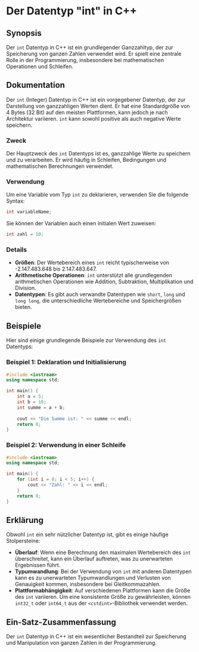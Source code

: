 <!--
Meta Description: # Der Datentyp "int" in C++ ## Synopsis Der `int` Datentyp in C++ ist ein grundlegender Ganzzahltyp, der zur Speicherung von ganzen Zahlen verwendet w...
Meta Keywords: int, der, und, von, datentyp
-->

# Der Datentyp "int" in C++

## Synopsis
Der `int` Datentyp in C++ ist ein grundlegender Ganzzahltyp, der zur Speicherung von ganzen Zahlen verwendet wird. Er spielt eine zentrale Rolle in der Programmierung, insbesondere bei mathematischen Operationen und Schleifen.

## Dokumentation
Der `int` (Integer) Datentyp in C++ ist ein vorgegebener Datentyp, der zur Darstellung von ganzzahligen Werten dient. Er hat eine Standardgröße von 4 Bytes (32 Bit) auf den meisten Plattformen, kann jedoch je nach Architektur variieren. `int` kann sowohl positive als auch negative Werte speichern.

### Zweck
Der Hauptzweck des `int` Datentyps ist es, ganzzahlige Werte zu speichern und zu verarbeiten. Er wird häufig in Schleifen, Bedingungen und mathematischen Berechnungen verwendet.

### Verwendung
Um eine Variable vom Typ `int` zu deklarieren, verwenden Sie die folgende Syntax:

```cpp
int variableName;
```

Sie können der Variablen auch einen initialen Wert zuweisen:

```cpp
int zahl = 10;
```

### Details
- **Größen**: Der Wertebereich eines `int` reicht typischerweise von -2.147.483.648 bis 2.147.483.647.
- **Arithmetische Operationen**: `int` unterstützt alle grundlegenden arithmetischen Operationen wie Addition, Subtraktion, Multiplikation und Division.
- **Datentypen**: Es gibt auch verwandte Datentypen wie `short`, `long` und `long long`, die unterschiedliche Wertebereiche und Speichergrößen bieten.

## Beispiele
Hier sind einige grundlegende Beispiele zur Verwendung des `int` Datentyps:

### Beispiel 1: Deklaration und Initialisierung
```cpp
#include <iostream>
using namespace std;

int main() {
    int a = 5;
    int b = 10;
    int summe = a + b;
    
    cout << "Die Summe ist: " << summe << endl;
    return 0;
}
```

### Beispiel 2: Verwendung in einer Schleife
```cpp
#include <iostream>
using namespace std;

int main() {
    for (int i = 0; i < 5; i++) {
        cout << "Zahl: " << i << endl;
    }
    return 0;
}
```

## Erklärung
Obwohl `int` ein sehr nützlicher Datentyp ist, gibt es einige häufige Stolpersteine:

- **Überlauf**: Wenn eine Berechnung den maximalen Wertebereich des `int` überschreitet, kann ein Überlauf auftreten, was zu unerwarteten Ergebnissen führt.
- **Typumwandlung**: Bei der Verwendung von `int` mit anderen Datentypen kann es zu unerwarteten Typumwandlungen und Verlusten von Genauigkeit kommen, insbesondere bei Gleitkommazahlen.
- **Plattformabhängigkeit**: Auf verschiedenen Plattformen kann die Größe des `int` variieren. Um eine konsistente Größe zu gewährleisten, können `int32_t` oder `int64_t` aus der `<cstdint>`-Bibliothek verwendet werden.

## Ein-Satz-Zusammenfassung
Der `int` Datentyp in C++ ist ein wesentlicher Bestandteil zur Speicherung und Manipulation von ganzen Zahlen in der Programmierung.